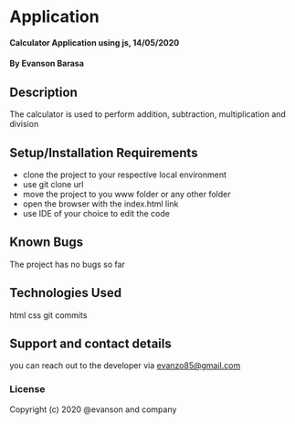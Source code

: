 # Application
#### Calculator Application using js, 14/05/2020
#### By **Evanson Barasa**
## Description
The calculator is used to perform addition, subtraction, multiplication and division
## Setup/Installation Requirements
 * clone the project to your respective local environment
 * use git clone url
 * move the project to you www folder or any other folder
 * open the browser with the index.html link
 * use IDE of your choice to edit the code
## Known Bugs
The project has no bugs so far
## Technologies Used
html
css
git commits
## Support and contact details
you can reach out to the developer via evanzo85@gmail.com
### License
Copyright (c) 2020 @evanson and company
